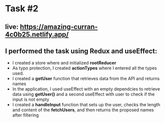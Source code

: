 # Task #2

## live: https://amazing-curran-4c0b25.netlify.app/

## I performed the task using Redux and useEffect:

- I created a store where and initialized **rootReducer**
- As typo protection, I created **actionTypes** where I entered all the types used.
- I created a **getUser** function that retrieves data from the API and returns names
- In the application, I used useEffect with an empty dependcies to retrieve data using **getUser()** and a second useEffect with user to check if the input is not empty
- I created a **handleInput** function that sets up the user, checks the length and content of the **fetchUsers**, and then returns the proposed names after filtering
